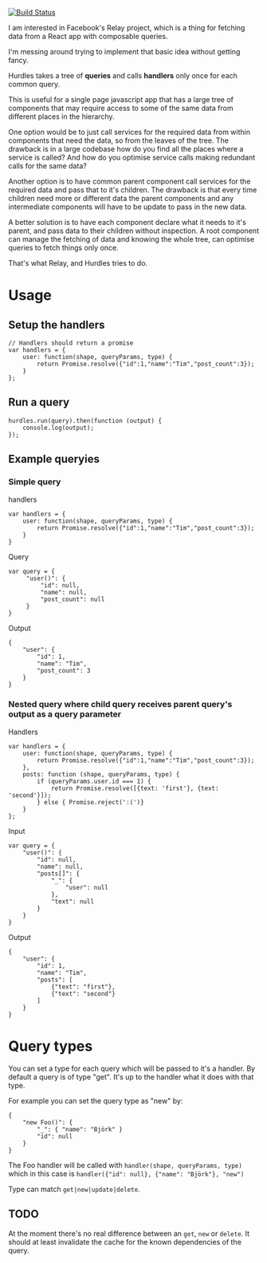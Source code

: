 [![Build Status](https://travis-ci.org/tims/hurdles.svg)](https://travis-ci.org/tims/hurdles)

I am interested in Facebook's Relay project, which is a thing for fetching data from a React app with composable queries.

I'm messing around trying to implement that basic idea without getting fancy.

Hurdles takes a tree of **queries** and calls **handlers** only once for each common query.

This is useful for a single page javascript app that has a large tree of components that may require access to some of
the same data from different places in the hierarchy.

One option would be to just call services for the required data from within components that need the data, 
so from the leaves of the tree. The drawback is in a large codebase how do you find all the places where 
a service is called? And how do you optimise service calls making redundant calls for the same data?

Another option is to have common parent component call services for the required data and pass that to it's children.
The drawback is that every time children need more or different data the parent components and any intermediate components
will have to be update to pass in the new data.

A better solution is to have each component declare what it needs to it's parent, and pass data to their 
children without inspection. A root component can manage the fetching of data and knowing the whole tree, can 
optimise queries to fetch things only once.

That's what Relay, and Hurdles tries to do. 

# Usage
 
## Setup the handlers

    // Handlers should return a promise
    var handlers = {
        user: function(shape, queryParams, type) { 
            return Promise.resolve({"id":1,"name":"Tim","post_count":3});
        }
    };

## Run a query 

    hurdles.run(query).then(function (output) {
        console.log(output);
    });


## Example queryies

###  Simple query

handlers 
    
    var handlers = {
        user: function(shape, queryParams, type) { 
            return Promise.resolve({"id":1,"name":"Tim","post_count":3});
        }
    }
    
Query

    var query = {
         "user()": {
             "id": null,
             "name": null,
             "post_count": null
         }
    }

Output

    {
        "user": {
            "id": 1,
            "name": "Tim",
            "post_count": 3
        }
    }

### Nested query where child query receives parent query's output as a query parameter

Handlers
 
    var handlers = {
        user: function(shape, queryParams, type) { 
            return Promise.resolve({"id":1,"name":"Tim","post_count":3}); 
        },
        posts: function (shape, queryParams, type) {
            if (queryParams.user.id === 1) {
                return Promise.resolve([{text: 'first'}, {text: 'second'}]);
            } else { Promise.reject(':(')}
        }
    };


Input
    
    var query = {
        "user()": {
            "id": null,
            "name": null,
            "posts[]": {
                "_": {
                    "user": null
                },
                "text": null
            }
        }
    }

Output
    
    {
        "user": {
            "id": 1,
            "name": "Tim",
            "posts": [
                {"text": "first"},
                {"text": "second"}
            ]
        }
    }



# Query types

You can set a type for each query which will be passed to it's a handler. By default a query is of type "get". 
It's up to the handler what it does with that type. 

For example you can set the query type as "new" by: 

    {
        "new Foo()": {
            "_": { "name": "Björk" }
            "id": null    
        }
    }
 
 The Foo handler will be called with `handler(shape, queryParams, type)` which in this case is 
 `handler({"id": null}, {"name": "Björk"}, "new")`


Type can match `get|new|update|delete`.

## TODO 

At the moment there's no real difference between an `get`, `new` or `delete`. 
It should at least invalidate the cache for the known dependencies of the query.
